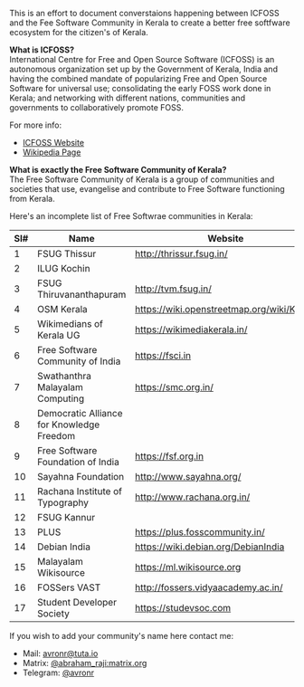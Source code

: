 This is an effort to document converstaions happening between ICFOSS and the Fee Software Community in Kerala to create a better free softfware ecosystem for the citizen's of Kerala.

**What is ICFOSS?**\
International Centre for Free and Open Source Software (ICFOSS) is an autonomous organization set up by the Government of Kerala, India and having the combined mandate of popularizing Free and Open Source Software for universal use; consolidating the early FOSS work done in Kerala; and networking with different nations, communities and governments to collaboratively promote FOSS.

For more info:
- [ICFOSS Website](https://icfoss.in/about-us)
- [Wikipedia Page](https://en.wikipedia.org/wiki/ICFOSS)

**What is exactly the Free Software Community of Kerala?**\
The Free Software Community of Kerala is a group of communities and societies that use, evangelise and contribute to Free Software functioning from Kerala.

Here's an incomplete list of Free Softwrae communities in Kerala:

| Sl# | Name                                      | Website                                    | Matrix Room ID           |
|-----|-------------------------------------------|--------------------------------------------|--------------------------|
|   1 | FSUG Thissur                              | http://thrissur.fsug.in/                   | #fsug-tcr:matrix.org     |
|   2 | ILUG Kochin                               |                                            | #ilugcochin:matrix.org   |
|   3 | FSUG Thiruvananthapuram                   | http://tvm.fsug.in/                        | #fsug-tvm:matrix.org     |
|   4 | OSM Kerala                                | https://wiki.openstreetmap.org/wiki/Kerala |                          |
|   5 | Wikimedians of Kerala UG                  | https://wikimediakerala.in/                | #wok:poddery.com         |
|   6 | Free Software Community of India          | https://fsci.in                            | #fsci:poddery.com        |
|   7 | Swathanthra Malayalam Computing           | https://smc.org.in/                        | #smc-project:poddery.com |
|   8 | Democratic Alliance for Knowledge Freedom |                                            | #DAKF:matrix.org         |
|   9 | Free Software Foundation of India         | https://fsf.org.in                         |                          |
|  10 | Sayahna Foundation                        | http://www.sayahna.org/                    |                          |
|  11 | Rachana Institute of Typography           | http://www.rachana.org.in/                 |                          |
|  12 | FSUG Kannur                               |                                            | #fsugknr:matrix.org      |
|  13 | PLUS                                      | https://plus.fosscommunity.in/             | #plus:poddery.com        |
|  14 | Debian India                              | https://wiki.debian.org/DebianIndia        |                          |
|  15 | Malayalam Wikisource                      | https://ml.wikisource.org                  |                          |
|  16 | FOSSers VAST                              | http://fossers.vidyaacademy.ac.in/         |                          |
|  17 | Student Developer Society                 | https://studevsoc.com                      | #studevsoc:tchncs.de     |

If you wish to add your community's name here contact me:
- Mail: [avronr@tuta.io](mailto:avronr@tuta.io)
- Matrix: [@abraham_raji:matrix.org](@abraham_raji:matrix.org)
- Telegram: [@avronr](https://t.me/avronr)
